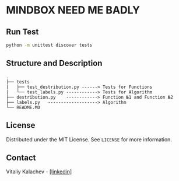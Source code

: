 # MINDBOX NEED ME BADLY

## Run Test

```sh
python -m unittest discover tests
```

## Structure and Description
```
.
├── tests
|   ├── test_destribution.py ------> Tests for Functions
|   └── test_labels.py ------------> Tests for Algorithm
├── destribution.py    ------------> Function №1 and Function №2
├── labels.py   -------------------> Algorithm 
└── README.MD
```

## License

Distributed under the MIT License. See `LICENSE` for more information.

## Contact

Vitaliy Kalachev - <a href="https://www.linkedin.com/in/vitaliy-kalachev/">[linkedin]</a>
